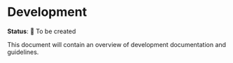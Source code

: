 # Development

**Status**: 📝 To be created

This document will contain an overview of development documentation and guidelines.

